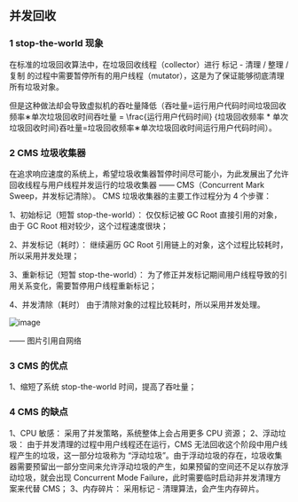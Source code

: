 ## 并发回收


### 1 stop-the-world 现象

在标准的垃圾回收算法中，在垃圾回收线程（collector）进行 标记 - 清理 / 整理 / 复制 的过程中需要暂停所有的用户线程（mutator），这是为了保证能够彻底清理所有垃圾对象。

但是这种做法却会导致虚拟机的吞吐量降低（吞吐量=运行用户代码时间垃圾回收频率∗单次垃圾回收时间吞吐量 = \frac{运行用户代码时间} {垃圾回收频率 * 单次垃圾回收时间}吞吐量=垃圾回收频率∗单次垃圾回收时间运行用户代码时间​）。

### 2 CMS 垃圾收集器

在追求响应速度的系统上，希望垃圾收集器暂停时间尽可能小，为此发展出了允许回收线程与用户线程并发运行的垃圾收集器 —— CMS（Concurrent Mark Sweep，并发标记清除）。
CMS 垃圾收集器的主要工作过程分为 4 个步骤：


1、初始标记（短暂 stop-the-world）： 仅仅标记被 GC Root 直接引用的对象，由于 GC Root 相对较少，这个过程速度很块；


2、并发标记（耗时）： 继续遍历 GC Root 引用链上的对象，这个过程比较耗时，所以采用并发处理；


3、重新标记（短暂 stop-the-world）： 为了修正并发标记期间用户线程导致的引用关系变化，需要暂停用户线程重新标记；


4、并发清除（耗时） 由于清除对象的过程比较耗时，所以采用并发处理。

![image](https://user-images.githubusercontent.com/17560388/179744300-6868ea7a-bf07-4256-86bd-bbd67c3b7226.png)


—— 图片引用自网络
### 3 CMS 的优点

1、缩短了系统 stop-the-world 时间，提高了吞吐量；

### 4 CMS 的缺点

1、CPU 敏感： 采用了并发策略，系统整体上会占用更多 CPU 资源；
2、浮动垃圾： 由于并发清理的过程中用户线程还在运行，CMS 无法回收这个阶段中用户线程产生的垃圾，这一部分垃圾称为 “浮动垃圾”。由于浮动垃圾的存在，垃圾收集器需要预留出一部分空间来允许浮动垃圾的产生，如果预留的空间还不足以存放浮动垃圾，就会出现 Concurrent Mode Failure，此时需要临时启动非并发清理方案来代替 CMS；
3、内存碎片： 采用标记 - 清理算法，会产生内存碎片。
